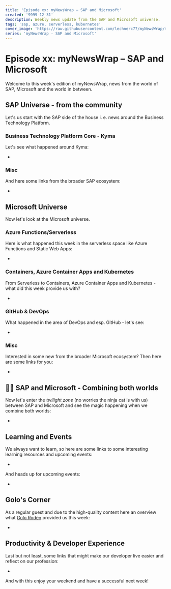 ```yaml
---
title: 'Episode xx: myNewsWrap – SAP and Microsoft'
created: '9999-12-31'
description: Weekly news update from the SAP and Microsoft universe.
tags: 'sap, azure, serverless, kubernetes'
cover_image: 'https://raw.githubusercontent.com/lechnerc77/myNewsWrap/main/episodes/cover-images/Logo_small.jpg'
series: 'myNewsWrap - SAP and Microsoft'
---
```


# Episode xx: myNewsWrap – SAP and Microsoft

Welcome to this week's edition of myNewsWrap, news from the world of SAP, Microsoft and the world in between.

## SAP Universe - from the community

Let's us start with the SAP side of the house i. e. news around the Business Technology Platform.

### Business Technology Platform Core - Kyma

Let's see what happened around Kyma:

* []()

### Misc

And here some links from the broader SAP ecosystem:

* []()

## Microsoft Universe

Now let's look at the Microsoft universe.

### Azure Functions/Serverless

Here is what happened this week in the serverless space like Azure Functions and Static Web Apps:

* []()

### Containers, Azure Container Apps and Kubernetes

From Serverless to Containers, Azure Container Apps and Kubernetes - what did this week provide us with?

* []()

### GitHub & DevOps

What happened in the area of DevOps and esp. GitHub - let's see:

* []()

### Misc

Interested in some new from the broader Microsoft ecosystem? Then here are some links for you:

* []()

## 🐱‍👤 SAP and Microsoft - Combining both worlds

Now let's enter the _twilight zone_ (no worries the ninja cat is with us) between SAP and Microsoft and see the magic happening when we combine both worlds:

* []()

## Learning and Events

We always want to learn, so here are some links to some interesting learning resources and upcoming events:

* []()

And heads up for upcoming events:

* []()

## Golo's Corner

As a regular guest and due to the high-quality content here an overview what [Golo Roden](https://twitter.com/goloroden) provided us this week:

* []()

## Productivity & Developer Experience

Last but not least, some links that might make our developer live easier and reflect on our profession:

* []()

And with this enjoy your weekend and have a successful next week!
